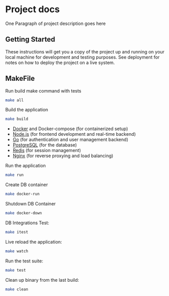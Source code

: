 # Project docs

One Paragraph of project description goes here

## Getting Started

These instructions will get you a copy of the project up and running on your local machine for development and testing purposes. See deployment for notes on how to deploy the project on a live system.

## MakeFile

Run build make command with tests

```bash
make all
```

Build the application


```bash
make build
```

- [Docker](https://www.docker.com/) and Docker-compose (for containerized setup)
- [Node.js](https://nodejs.org/en/) (for frontend development and real-time backend)
- [Go](https://golang.org/) (for authentication and user management backend)
- [PostgreSQL](https://www.postgresql.org/) (for the database)
- [Redis](https://redis.io/) (for session management)
- [Nginx](https://nginx.org/) (for reverse proxying and load balancing)


Run the application

```bash
make run
```

Create DB container

```bash
make docker-run
```

Shutdown DB Container

```bash
make docker-down
```

DB Integrations Test:

```bash
make itest
```

Live reload the application:

```bash
make watch
```

Run the test suite:

```bash
make test
```

Clean up binary from the last build:

```bash
make clean
```
